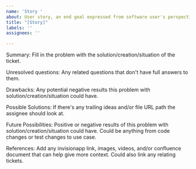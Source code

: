 ```yaml
---
name: 'Story '
about: User story, an end goal expressed from software user's perspective
title: "[Story]"
labels: ''
assignees: ''

---
```


Summary:
Fill in the problem with the solution/creation/situation of the ticket.

Unresolved questions:
Any related questions that don't have full answers to them.

Drawbacks:
Any potential negative results this problem with solution/creation/situation could have.

Possible Solutions:
If there's any trailing ideas and/or file URL path the assignee should look at.

Future Possibilities:
Positive or negative results of this problem with solution/creation/situation could have.
Could be anything from code changes or test changes to use case.

References:
Add any invisionapp link, images, videos, and/or confluence document that can help give more context.
Could also link any relating tickets.
